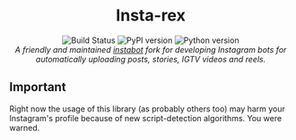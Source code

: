 <div align="center">
    <h1> Insta-rex </h1>
    <div id="badges">
        <img alt="Build Status" src="https://img.shields.io/github/workflow/status/reala10n/insta-rex/Build?style=flat" href="https://github.com/reala10n/insta-rex/">
        <img alt="PyPI version" src="https://badge.fury.io/py/insta-rex.svg" href="https://badge.fury.io/py/insta-rex">
        <img alt="Python version" src="https://img.shields.io/pypi/pyversions/insta-rex">
    </div>
    <i> A friendly and maintained <a href="https://github.com/ohld/igbot">instabot</a> fork for developing Instagram bots for automatically uploading posts, stories, IGTV videos and reels. </i>
</div>

## Important

Right now the usage of this library (as probably others too) may harm your Instagram's profile because of new script-detection algorithms. You were warned.
